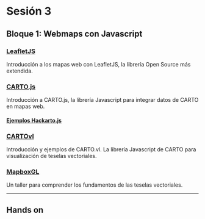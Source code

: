# Sesión 3

## Bloque 1: Webmaps con Javascript

### [LeafletJS](https://github.com/CartoDB/carto-workshop/blob/master/06-sdks/exercises/leaflet.md)
Introducción a los mapas web con LeafletJS, la librería Open Source más extendida. 

### [CARTO.js](https://github.com/CartoDB/carto-workshop/blob/master/06-sdks/exercises/cartojs.md)
Introducción a CARTO.js, la librería Javascript para integrar datos de CARTO en mapas web. 
#### [Ejemplos Hackarto.js](https://carto.com/blog/creative-maps-carto-js-4/)


### [CARTOvl]() 

Introducción y ejemplos de CARTO.vl. La librería Javascript de CARTO para visualización de teselas vectoriales.

### [MapboxGL](https://geoinquiets.github.io/taller-vt/)

Un taller para comprender los fundamentos de las teselas vectoriales. 

---

## Hands on

